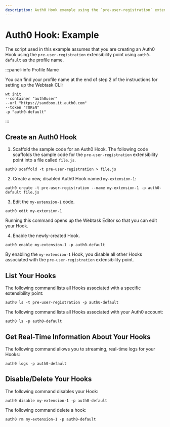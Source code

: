 ```yaml
---
description: Auth0 Hook example using the `pre-user-registration` extensibility point
---
```


# Auth0 Hook: Example

The script used in this example assumes that you are creating an Auth0 Hook using the `pre-user-registration` extensibility point using `auth0-default` as the profile name.

:::panel-info Profile Name

You can find your profile name at the end of step 2 of the instructions for setting up the Webtask CLI:

```text
wt init
--container "auth0user"
--url "https://sandbox.it.auth0.com"
--token "TOKEN"
-p "auth0-default"
```
:::

## Create an Auth0 Hook

1. Scaffold the sample code for an Auth0 Hook. The following code scaffolds the sample code for the `pre-user-registration` extensibility point into a file called `file.js`.

  `auth0 scaffold -t pre-user-registration > file.js`

2. Create a new, disabled Auth0 Hook named `my-extension-1`:

  `auth0 create -t pre-user-registration --name my-extension-1 -p auth0-default file.js`

3. Edit the `my-extension-1` code.

  `auth0 edit my-extension-1`

  Running this command opens up the Webtask Editor so that you can edit your Hook.

4. Enable the newly-created Hook.

  `auth0 enable my-extension-1 -p auth0-default`

  By enabling the `my-extension-1` Hook, you disable all other Hooks associated with the `pre-user-registration` extensibility point.

## List Your Hooks

The following command lists all Hooks associated with a specific extensibility point:

`auth0 ls -t pre-user-registration -p auth0-default`

The following command lists all Hooks associated with your Auth0 account:

`auth0 ls -p auth0-default`

## Get Real-Time Information About Your Hooks

The following command allows you to streaming, real-time logs for your Hooks:

`auth0 logs -p auth0-default`

## Disable/Delete Your Hooks

The following command disables your Hook:

`auth0 disable my-extension-1 -p auth0-default`

The following command delete a hook:

`auth0 rm my-extension-1 -p auth0-default`
